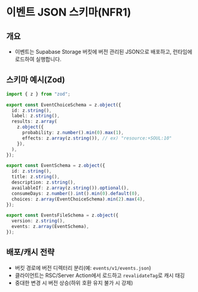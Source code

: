 # 이벤트 JSON 스키마(NFR1)

## 개요

- 이벤트는 Supabase Storage 버킷에 버전 관리된 JSON으로 배포하고, 런타임에 로드하여 실행합니다.

## 스키마 예시(Zod)

```ts
import { z } from "zod";

export const EventChoiceSchema = z.object({
  id: z.string(),
  label: z.string(),
  results: z.array(
    z.object({
      probability: z.number().min(0).max(1),
      effects: z.array(z.string()), // ex) "resource:+SOUL:10"
    }),
  ),
});

export const EventSchema = z.object({
  id: z.string(),
  title: z.string(),
  description: z.string(),
  availableIf: z.array(z.string()).optional(),
  consumeDays: z.number().int().min(0).default(0),
  choices: z.array(EventChoiceSchema).min(2).max(4),
});

export const EventsFileSchema = z.object({
  version: z.string(),
  events: z.array(EventSchema),
});
```

## 배포/캐시 전략

- 버킷 경로에 버전 디렉터리 분리(예: `events/v1/events.json`)
- 클라이언트는 RSC/Server Action에서 로드하고 `revalidateTag`로 캐시 태깅
- 중대한 변경 시 버전 상승(하위 호환 유지 불가 시 강제)
